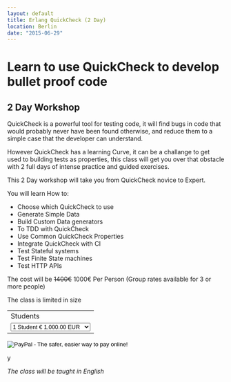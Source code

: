 ```yaml
---
layout: default
title: Erlang QuickCheck (2 Day)
location: Berlin
date: "2015-06-29"
---
```


# Learn to use QuickCheck to develop bullet proof code

## 2 Day Workshop

QuickCheck is a powerful tool for testing code, it will find bugs in
code that would probably never have been found otherwise, and reduce
them to a simple case that the developer can understand.

However QuickCheck has a learning Curve, it can be a challange to get
used to building tests as properties, this class will get you over
that obstacle with 2 full days of intense practice and guided
exercises.

This 2 Day workshop will take you from QuickCheck novice to Expert.

You will learn How to:

* Choose which QuickCheck to use
* Generate Simple Data
* Build Custom Data generators
* To TDD with QuickCheck
* Use Common QuickCheck Properties
* Integrate QuickCheck with CI
* Test Stateful systems
* Test Finite State machines
* Test HTTP APIs

The cost will be <del>1400&euro;</del> 1000&euro; Per Person (Group rates available for 3 or more people)

The class is limited in size
<form action="https://www.paypal.com/cgi-bin/webscr" method="post" target="_top">
<input type="hidden" name="cmd" value="_s-xclick">
<input type="hidden" name="hosted_button_id" value="7V4BP8QXECT5N">
<table>
<tr><td><input type="hidden" name="on0" value="Students">Students</td></tr><tr><td><select name="os0">
	<option value="1 Student">1 Student &euro; 1,000.00 EUR</option>
	<option value="2 Students">2 Students &euro; 2,000.00 EUR</option>
	<option value="3 Students">3 Students &euro; 2,700.00 EUR</option>
	<option value="4 Students">4 Students &euro; 3,600.00 EUR</option>
</select> </td></tr>
</table>
<input type="hidden" name="currency_code" value="EUR">
<input type="image" src="https://www.paypalobjects.com/en_US/IL/i/btn/btn_buynowCC_LG.gif" border="0" name="submit" alt="PayPal - The safer, easier way to pay online!">
<img alt="" border="0" src="https://www.paypalobjects.com/en_US/i/scr/pixel.gif" width="1" height="1">
</form>
y

*The class will be taught in English*
